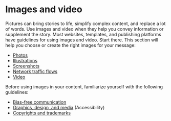 # Images and video

Pictures
can bring stories to life, simplify complex content, and replace
a lot of words. Use images and video when they help you convey
information or supplement the story. Most websites, templates, and
publishing platforms have guidelines for using images and video.
Start there. This section will help you choose or create the right
images for your message:

  - [Photos](/style-guide/images-video/photos)
  - [Illustrations](/style-guide/images-video/illustrations)
  - [Screenshots](/style-guide/images-video/screenshots)
  - [Network traffic flows](/style-guide/images-video/network-traffic-flows)
  - [Video](/style-guide/images-video/video)

Before using images in your content, familiarize yourself with the following guidelines:

  - [Bias-free communication](/style-guide/bias-free-communication)
  - [Graphics, design, and media](/style-guide/accessibility/graphics-design-media) (Accessibility)
  - [Copyrights and trademarks](/style-guide/legal-content/copyrights-trademarks)
